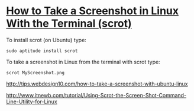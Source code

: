 # [How to Take a Screenshot in Linux With the Terminal (scrot)](http://tips.webdesign10.com/how-to-take-a-screenshot-with-ubuntu-linux)


To install scrot (on Ubuntu) type:
```
sudo aptitude install scrot
```

To take a screenshot in Linux from the terminal with scrot type:
```
scrot MyScreenshot.png
```

<http://tips.webdesign10.com/how-to-take-a-screenshot-with-ubuntu-linux>

<http://www.itnewb.com/tutorial/Using-Scrot-the-Screen-Shot-Command-Line-Utility-for-Linux>
